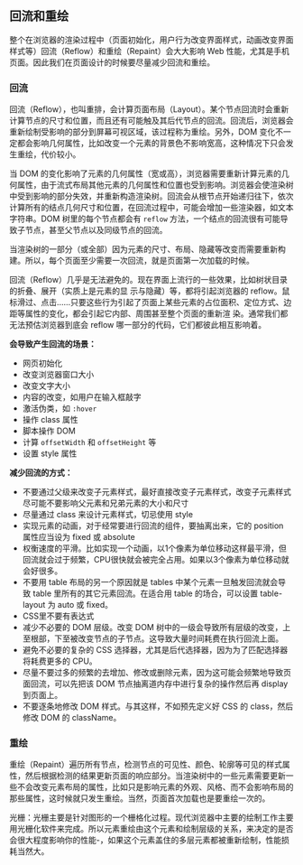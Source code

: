 ## 回流和重绘

整个在浏览器的渲染过程中（页面初始化，用户行为改变界面样式，动画改变界面样式等）回流（Reflow）和重绘（Repaint）会大大影响 Web 性能，尤其是手机页面。因此我们在页面设计的时候要尽量减少回流和重绘。

### 回流

回流（Reflow），也叫重排，会计算页面布局（Layout）。某个节点回流时会重新计算节点的尺寸和位置，而且还有可能触及其后代节点的回流。回流后，浏览器会重新绘制受影响的部分到屏幕可视区域，该过程称为重绘。另外，DOM 变化不一定都会影响几何属性，比如改变一个元素的背景色不影响宽高，这种情况下只会发生重绘，代价较小。

当 DOM 的变化影响了元素的几何属性（宽或高），浏览器需要重新计算元素的几何属性，由于流式布局其他元素的几何属性和位置也受到影响。浏览器会使渲染树中受到影响的部分失效，并重新构造渲染树。回流会从根节点开始递归往下，依次计算所有的结点几何尺寸和位置，在回流过程中，可能会增加一些渲染器，如文本字符串。DOM 树里的每个节点都会有 `reflow` 方法，一个结点的回流很有可能导致子节点，甚至父节点以及同级节点的回流。

当渲染树的一部分（或全部）因为元素的尺寸、布局、隐藏等改变而需要重新构建。所以，每个页面至少需要一次回流，就是页面第一次加载的时候。

回流（Reflow）几乎是无法避免的。现在界面上流行的一些效果，比如树状目录的折叠、展开（实质上是元素的显 示与隐藏）等，都将引起浏览器的 reflow。鼠标滑过、点击……只要这些行为引起了页面上某些元素的占位面积、定位方式、边距等属性的变化，都会引起它内部、周围甚至整个页面的重新渲 染。通常我们都无法预估浏览器到底会 reflow 哪一部分的代码，它们都彼此相互影响着。

**会导致产生回流的场景：**

- 网页初始化
- 改变浏览器窗口大小
- 改变文字大小
- 内容的改变，如用户在输入框敲字
- 激活伪类，如 `:hover`
- 操作 class 属性
- 脚本操作 DOM
- 计算 `offsetWidth` 和 `offsetHeight` 等
- 设置 style 属性

**减少回流的方式：**

- 不要通过父级来改变子元素样式，最好直接改变子元素样式，改变子元素样式尽可能不要影响父元素和兄弟元素的大小和尺寸
- 尽量通过 class 来设计元素样式，切忌使用 style
- 实现元素的动画，对于经常要进行回流的组件，要抽离出来，它的 position 属性应当设为 fixed 或 absolute
- 权衡速度的平滑。比如实现一个动画，以1个像素为单位移动这样最平滑，但回流就会过于频繁，CPU很快就会被完全占用。如果以3个像素为单位移动就会好很多。
- 不要用 table 布局的另一个原因就是 tables 中某个元素一旦触发回流就会导致 table 里所有的其它元素回流。在适合用 table 的场合，可以设置 table-layout 为 auto 或 fixed。
- CSS里不要有表达式
- 减少不必要的 DOM 层级。改变 DOM 树中的一级会导致所有层级的改变，上至根部，下至被改变节点的子节点。这导致大量时间耗费在执行回流上面。
- 避免不必要的复杂的 CSS 选择器，尤其是后代选择器，因为为了匹配选择器将耗费更多的 CPU。
- 尽量不要过多的频繁的去增加、修改或删除元素，因为这可能会频繁地导致页面回流，可以先把该 DOM 节点抽离道内存中进行复杂的操作然后再 display 到页面上。
- 不要逐条地修改 DOM 样式。与其这样，不如预先定义好 CSS 的 class，然后修改 DOM 的 className。

### 重绘

重绘（Repaint）遍历所有节点，检测节点的可见性、颜色、轮廓等可见的样式属性，然后根据检测的结果更新页面的响应部分。当渲染树中的一些元素需要更新一些不会改变元素布局的属性，比如只是影响元素的外观、风格、而不会影响布局的那些属性，这时候就只发生重绘。当然，页面首次加载也是要重绘一次的。

光栅：光栅主要是针对图形的一个栅格化过程。现代浏览器中主要的绘制工作主要用光栅化软件来完成。所以元素重绘由这个元素和绘制层级的关系，来决定的是否会很大程度影响你的性能-，如果这个元素盖住的多层元素都被重新绘制，性能损耗当然大。

 

 

 

 